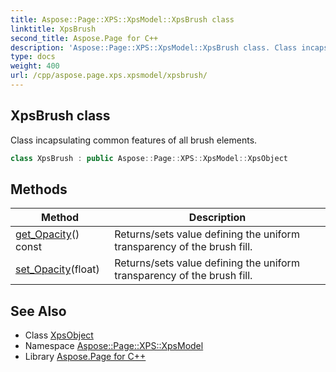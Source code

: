 ```yaml
---
title: Aspose::Page::XPS::XpsModel::XpsBrush class
linktitle: XpsBrush
second_title: Aspose.Page for C++
description: 'Aspose::Page::XPS::XpsModel::XpsBrush class. Class incapsulating common features of all brush elements in C++.'
type: docs
weight: 400
url: /cpp/aspose.page.xps.xpsmodel/xpsbrush/
---
```

## XpsBrush class


Class incapsulating common features of all brush elements.

```cpp
class XpsBrush : public Aspose::Page::XPS::XpsModel::XpsObject
```

## Methods

| Method | Description |
| --- | --- |
| [get_Opacity](./get_opacity/)() const | Returns/sets value defining the uniform transparency of the brush fill. |
| [set_Opacity](./set_opacity/)(float) | Returns/sets value defining the uniform transparency of the brush fill. |
## See Also

* Class [XpsObject](../xpsobject/)
* Namespace [Aspose::Page::XPS::XpsModel](../)
* Library [Aspose.Page for C++](../../)
